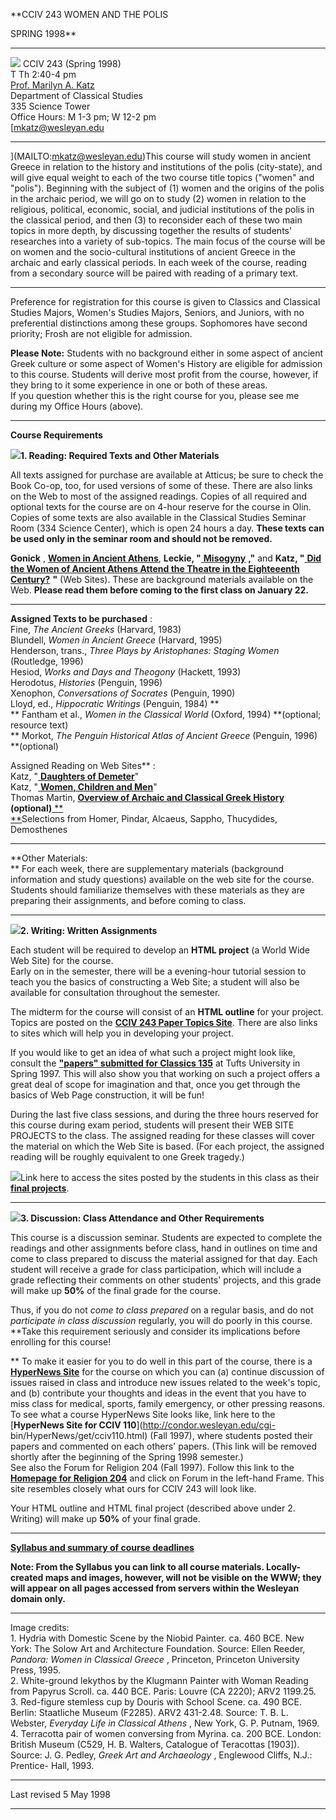 **CCIV 243 WOMEN AND THE POLIS  
  
SPRING 1998**  
  

* * *

![](http://www.wesleyan.edu/~mkatz/cciv243/WomenReading.detail.jpg) CCIV 243
(Spring 1998)  
T Th 2:40-4 pm  
[Prof. Marilyn A. Katz  
](http://www.wesleyan.edu/classics/faculty/mari.html)Department of Classical
Studies  
335 Science Tower  
Office Hours: M 1-3 pm; W 12-2 pm  
[mkatz@wesleyan.edu

* * *

](MAILTO:mkatz@wesleyan.edu)This course will study women in ancient Greece in
relation to the history and institutions of the polis (city-state), and will
give equal weight to each of the two course title topics ("women" and
"polis"). Beginning with the subject of (1) women and the origins of the polis
in the archaic period, we will go on to study (2) women in relation to the
religious, political, economic, social, and judicial institutions of the polis
in the classical period, and then (3) to reconsider each of these two main
topics in more depth, by discussing together the results of students'
researches into a variety of sub-topics. The main focus of the course will be
on women and the socio-cultural institutions of ancient Greece in the archaic
and early classical periods. In each week of the course, reading from a
secondary source will be paired with reading of a primary text.  

* * *

Preference for registration for this course is given to Classics and Classical
Studies Majors, Women's Studies Majors, Seniors, and Juniors, with no
preferential distinctions among these groups. Sophomores have second priority;
Frosh are not eligible for admission.  
  
**Please Note:** Students with no background either in some aspect of ancient
Greek culture or some aspect of Women's History are eligible for admission to
this course. Students will derive most profit from the course, however, if
they bring to it some experience in one or both of these areas.  
If you question whether this is the right course for you, please see me during
my Office Hours (above).

* * *

**Course Requirements**

![](http://www.wesleyan.edu/~mkatz/cciv243/243.womanreading.jpg)**1\. Reading:
Required Texts and Other Materials**

All texts assigned for purchase are available at Atticus; be sure to check the
Book Co-op, too, for used versions of some of these. There are also links on
the Web to most of the assigned readings. Copies of all required and optional
texts for the course are on 4-hour reserve for the course in Olin. Copies of
some texts are also available in the Classical Studies Seminar Room (334
Science Center), which is open 24 hours a day. **These texts can be used only
in the seminar room and should not be removed.**

**Gonick** , [**Women in Ancient
Athens**](http://www.wesleyan.edu/~mkatz/cciv243/cciv243.gonickwomen.html),
**Leckie, "**[
**Misogyny**](http://www.wesleyan.edu/~mkatz/cciv243/cciv243.Bluff.html)
**,"** and **Katz, "**[ **Did the Women of Ancient Athens Attend the Theatre
in the Eighteeenth
Century?**](http://www.wesleyan.edu/~mkatz/cciv243/cciv243.CPArticle.html)
**"** (Web Sites). These are background materials available on the Web.
**Please read them before coming to the first class on January 22.**

* * *

**Assigned Texts to be purchased** :  
Fine, _The Ancient Greeks_ (Harvard, 1983)  
Blundell, _Women in Ancient Greece_ (Harvard, 1995)  
Henderson, trans., _Three Plays by Aristophanes: Staging Women_ (Routledge,
1996)  
Hesiod, _Works and Days and Theogony_ (Hackett, 1993)  
Herodotus, _Histories_ (Penguin, 1996)  
Xenophon, _Conversations of Socrates_ (Penguin, 1990)  
Lloyd, ed., _Hippocratic Writings_ (Penguin, 1984) **  
** Fantham et al., _Women in the Classical World_ (Oxford, 1994) **(optional;
resource text)  
** Morkot, _The Penguin Historical Atlas of Ancient Greece_ (Penguin, 1996)
**(optional)  
  
  
Assigned Reading on Web Sites** :  
Katz, "[ **Daughters of
Demeter**](http://www.wesleyan.edu/~mkatz/cciv110/cciv110.DaughtersofDemeter.html)"  
Katz, "[ **Women, Children and
Men**](http://www.wesleyan.edu/~mkatz/cciv243/cciv243.CIHAGChapter.html)"  
Thomas Martin, [**Overview of Archaic and Classical Greek
History**](http://hydra.perseus.tufts.edu/cgi-bin/text?lookup=trm+ov+toc)
**(optional)**[ **  
**](http://hydra.perseus.tufts.edu/cgi-bin/text?lookup=trm+ov+toc)Selections
from Homer, Pindar, Alcaeus, Sappho, Thucydides, Demosthenes  
  

* * *

**Other Materials:  
** For each week, there are supplementary materials (background information
and study questions) available on the web site for the course. Students should
familiarize themselves with these materials as they are preparing their
assignments, and before coming to class.

* * *

![](http://www.wesleyan.edu/~mkatz/cciv243/243.schoolscene.jpg)**2\. Writing:
Written Assignments**

Each student will be required to develop an **HTML project** (a World Wide Web
Site) for the course.  
Early on in the semester, there will be a evening-hour tutorial session to
teach you the basics of constructing a Web Site; a student will also be
available for consultation throughout the semester.  
  
The midterm for the course will consist of an **HTML outline** for your
project. Topics are posted on the [**CCIV 243 Paper Topics
Site**](http://www.wesleyan.edu/~mkatz/Images2/cciv243.papertopics.html).
There are also links to sites which will help you in developing your project.

If you would like to get an idea of what such a project might look like,
consult the [**"papers" submitted for Classics
135**](http://www.perseus.tufts.edu/~gcrane/cl135.html#projects) at Tufts
University in Spring 1997. This will also show you that working on such a
project offers a great deal of scope for imagination and that, once you get
through the basics of Web Page construction, it will be fun!

During the last five class sessions, and during the three hours reserved for
this course during exam period, students will present their WEB SITE PROJECTS
to the class. The assigned reading for these classes will cover the material
on which the Web Site is based. (For each project, the assigned reading will
be roughly equivalent to one Greek tragedy.)

![](newest.gif)Link here to access the sites posted by the students in this
class as their [**final
projects**](http://www.wesleyan.edu/~mkatz/cciv243/cciv243.studentsites.html).  

* * *

![](http://www.wesleyan.edu/~mkatz/cciv243/243.Secrets.pedley.jpg)**3\.
Discussion: Class Attendance and Other Requirements**

This course is a discussion seminar. Students are expected to complete the
readings and other assignments before class, hand in outlines on time and come
to class prepared to discuss the material assigned for that day. Each student
will receive a grade for class participation, which will include a grade
reflecting their comments on other students' projects, and this grade will
make up **50%** of the final grade for the course.  
  
Thus, if you do not _come to class prepared_ on a regular basis, and do not
_participate in class discussion_ regularly, you will do poorly in this
course. **Take this requirement seriously and consider its implications before
enrolling for this course!  
  
** To make it easier for you to do well in this part of the course, there is a
[**HyperNews
Site**](http://condor.wesleyan.edu/HyperNews/get/spring98/cciv243.html) for
the course on which you can (a) continue discussion of issues raised in class
and introduce new issues related to the week's topic, and (b) contribute your
thoughts and ideas in the event that you have to miss class for medical,
sports, family emergency, or other pressing reasons.  
To see what a course HyperNews Site looks like, link here to the [**HyperNews
Site for CCIV 110**](http://condor.wesleyan.edu/cgi-
bin/HyperNews/get/cciv110.html) (Fall 1997), where students posted their
papers and commented on each others' papers. (This link will be removed
shortly after the beginning of the Spring 1998 semester.)  
See also the Forum for Religion 204 (Fall 1997). Follow this link to the
[**Homepage for Religion 204**](http://www.wesleyan.edu/~jzwelling/reli204/)
and click on Forum in the left-hand Frame. This site resembles closely what
ours for CCIV 243 will look like.  
  
Your HTML outline and HTML final project (described above under 2. Writing)
will make up **50%** of your final grade.

* * *

[**Syllabus and summary of course
deadlines**](http://www.wesleyan.edu/~mkatz/cciv243/cciv243.syllabus.html)

**Note: From the Syllabus you can link to all course materials. Locally-
created maps and images, however, will not be visible on the WWW; they will
appear on all pages accessed from servers within the Wesleyan domain only.**

* * *

Image credits:  
1\. Hydria with Domestic Scene by the Niobid Painter. ca. 460 BCE. New York:
The Solow Art and Architecture Foundation. Source: Ellen Reeder, _Pandora:
Women in Classical Greece_ , Princeton, Princeton University Press, 1995.  
2\. White-ground lekythos by the Klugmann Painter with Woman Reading from
Papyrus Scroll. ca. 440 BCE. Paris: Louvre (CA 2220); ARV2 1199.25.  
3\. Red-figure stemless cup by Douris with School Scene. ca. 490 BCE. Berlin:
Staatliche Museum (F2285). ARV2 431-2.48. Source: T. B. L. Webster, _Everyday
Life in Classical Athens_ , New York, G. P. Putnam, 1969.  
4\. Terracotta pair of women conversing from Myrina. ca. 200 BCE. London:
British Museum (C529, H. B. Walters, Catalogue of Teracottas [1903]). Source:
J. G. Pedley, _Greek Art and Archaeology_ , Englewood Cliffs, N.J.: Prentice-
Hall, 1993.

* * *

Last revised 5 May 1998  
  
---

